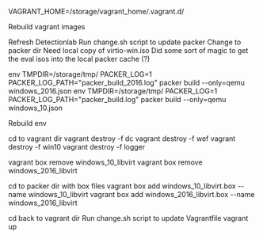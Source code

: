 VAGRANT_HOME=/storage/vagrant_home/.vagrant.d/


Rebuild vagrant images 

Refresh Detectionlab
Run change.sh script to update packer
Change to packer dir 
Need local copy of virtio-win.iso
Did some sort of magic to get the eval isos into the local packer cache (?)

env TMPDIR=/storage/tmp/ PACKER_LOG=1 PACKER_LOG_PATH="packer_build_2016.log" packer build --only=qemu windows_2016.json
env TMPDIR=/storage/tmp/ PACKER_LOG=1 PACKER_LOG_PATH="packer_build.log" packer build --only=qemu windows_10.json



Rebuild env 

cd to vagrant dir 
vagrant destroy -f dc
vagrant destroy -f wef
vagrant destroy -f win10
vagrant destroy -f logger

vagrant box remove windows_10_libvirt
vagrant box remove windows_2016_libvirt

cd to packer dir with box files
vagrant box add windows_10_libvirt.box --name windows_10_libvirt
vagrant box add windows_2016_libvirt.box --name windows_2016_libvirt

cd back to vagrant dir
Run change.sh script to update Vagrantfile
vagrant up
